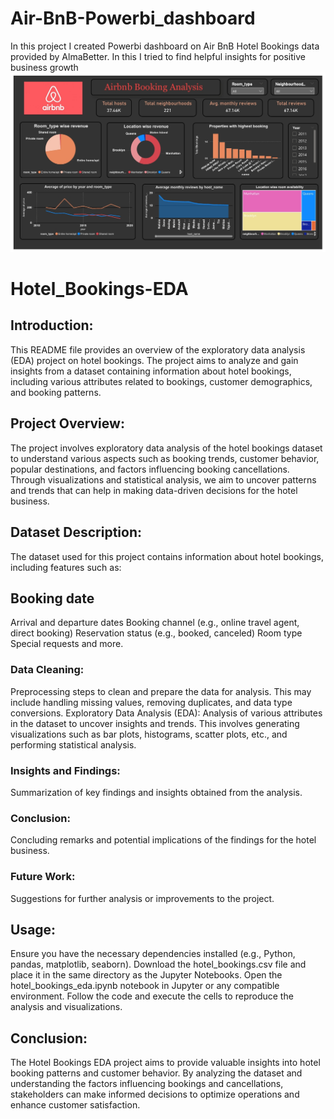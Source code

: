 # Air-BnB-Powerbi_dashboard
In this project I created Powerbi dashboard on Air BnB Hotel Bookings data provided by AlmaBetter. In this I tried to find helpful insights for positive business growth
![Dasboard](https://github.com/Vishalpande0909/Air-BnB-Powerbi_dashboard/blob/main/Screenshot_18-11-2024_17144_.jpeg?raw=true)
# Hotel_Bookings-EDA
## Introduction:
This README file provides an overview of the exploratory data analysis (EDA) project on hotel bookings. The project aims to analyze and gain insights from a dataset containing information about hotel bookings, including various attributes related to bookings, customer demographics, and booking patterns.

## Project Overview:
The project involves exploratory data analysis of the hotel bookings dataset to understand various aspects such as booking trends, customer behavior, popular destinations, and factors influencing booking cancellations. Through visualizations and statistical analysis, we aim to uncover patterns and trends that can help in making data-driven decisions for the hotel business.

## Dataset Description:
The dataset used for this project contains information about hotel bookings, including features such as:

## Booking date
Arrival and departure dates
Booking channel (e.g., online travel agent, direct booking)
Reservation status (e.g., booked, canceled)
Room type
Special requests
and more.

### Data Cleaning: 
Preprocessing steps to clean and prepare the data for analysis. This may include handling missing values, removing duplicates, and data type conversions.
Exploratory Data Analysis (EDA): Analysis of various attributes in the dataset to uncover insights and trends. This involves generating visualizations such as bar plots, histograms, scatter plots, etc., and performing statistical analysis.
### Insights and Findings: 
Summarization of key findings and insights obtained from the analysis.
### Conclusion:
Concluding remarks and potential implications of the findings for the hotel business.
### Future Work: 
Suggestions for further analysis or improvements to the project.
## Usage:

Ensure you have the necessary dependencies installed (e.g., Python, pandas, matplotlib, seaborn).
Download the hotel_bookings.csv file and place it in the same directory as the Jupyter Notebooks.
Open the hotel_bookings_eda.ipynb notebook in Jupyter or any compatible environment.
Follow the code and execute the cells to reproduce the analysis and visualizations.
## Conclusion:
The Hotel Bookings EDA project aims to provide valuable insights into hotel booking patterns and customer behavior. By analyzing the dataset and understanding the factors influencing bookings and cancellations, stakeholders can make informed decisions to optimize operations and enhance customer satisfaction.

